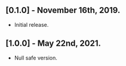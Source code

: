 ## [0.1.0] - November 16th, 2019.

- Initial release.

## [1.0.0] - May 22nd, 2021.

- Null safe version.